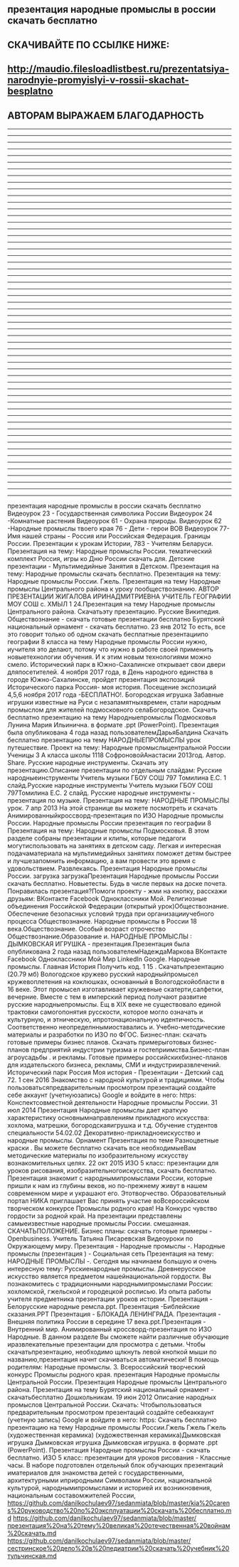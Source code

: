 презентация народные промыслы в россии скачать бесплатно
--------------------------------------------------
СКАЧИВАЙТЕ ПО ССЫЛКЕ НИЖЕ:
--------------------------------------------------
http://maudio.filesloadlistbest.ru/prezentatsiya-narodnyie-promyislyi-v-rossii-skachat-besplatno
--------------------------------------------------
АВТОРАМ ВЫРАЖАЕМ БЛАГОДАРНОСТЬ
--------------------------------------------------
--------------------------------------------------
--------------------------------------------------
--------------------------------------------------
--------------------------------------------------
--------------------------------------------------
--------------------------------------------------
--------------------------------------------------
--------------------------------------------------
--------------------------------------------------
--------------------------------------------------
--------------------------------------------------
--------------------------------------------------
--------------------------------------------------
--------------------------------------------------
--------------------------------------------------
--------------------------------------------------
--------------------------------------------------
--------------------------------------------------
--------------------------------------------------
--------------------------------------------------
--------------------------------------------------
--------------------------------------------------
--------------------------------------------------
--------------------------------------------------
--------------------------------------------------
--------------------------------------------------
--------------------------------------------------
--------------------------------------------------
--------------------------------------------------
--------------------------------------------------
--------------------------------------------------
--------------------------------------------------
--------------------------------------------------
--------------------------------------------------
--------------------------------------------------
--------------------------------------------------
--------------------------------------------------
--------------------------------------------------
--------------------------------------------------
--------------------------------------------------
--------------------------------------------------
--------------------------------------------------
--------------------------------------------------
--------------------------------------------------
--------------------------------------------------
--------------------------------------------------
--------------------------------------------------
--------------------------------------------------
--------------------------------------------------
--------------------------------------------------
--------------------------------------------------
--------------------------------------------------
--------------------------------------------------
--------------------------------------------------
--------------------------------------------------
--------------------------------------------------
презентация народные промыслы в россии скачать бесплатно Видеоурок 23 - Государственная символика России Видеоурок 24 -Комнатные растения  Видеоурок 61 - Охрана природы. Видеоурок 62 -Народные промыслы твоего края  76 - Дети - герои ВОВ Видеоурок 77- Имя нашей страны - Россия или Российская Федерация. Границы России. Презентации к урокам Истории, 783 - Учителям Беларуси. Презентация на тему: Народные промыслы России. тематический комплект Россия, игры ко Дню России скачать для. Детские презентации - Мультимедийные Занятия в Детском. Презентация на тему: Народные промыслы  скачать бесплатно. Презентация на тему: Народные промыслы России. Гжель. Презентация на тему Народные промыслы Центрального района к уроку пообществознанию.  АВТОР ПРЕЗЕНТАЦИИ ЖИГАЛОВА ИРИНАДМИТРИЕВНА УЧИТЕЛЬ ГЕОГРАФИИ МОУ СОШ с. ХМЫЛ 1 24.Презентация на тему Народные промыслы Центрального района. Скачатьэту презентацию. Русские  Википедия. Обществознание - скачать готовые презентации бесплатно
Бурятский национальный орнамент - скачать бесплатно. 23 янв 2012  То есть, все это говорит только об одном  скачать бесплатные презентациипо географии 8 класса на тему Народные промыслы России нужно, иучителя это делают, потому что нужно в работе своей применить новыетехнологии обучения. И к этим новым технологиями можно смело. Исторический парк в Южно-Сахалинске открывает свои двери дляпосетителей. 4 ноября 2017 года, в День народного единства в городе Южно-Сахалинске, пройдет презентация экспозиций Исторического парка Россия- моя история. Посещение экспозиций 4,5,6 ноября 2017 года -БЕСПЛАТНО!. Богородская игрушка Забавные игрушки известные на Руси с незапамятныхвремен, стали народным промыслом для жителей подмосковного селаБогородское.  Скачать бесплатно презентацию на тему Народныепромыслы Подмосковья Лунина Мария Ильинична. в формате .ppt (PowerPoint). Презентация была опубликована 4 года назад пользователемДарьяБалдина  Скачать бесплатно презентацию на тему НАРОДНЫЕПРОМЫСЛЫ  урок путешествие.  Проект на тему: Народные промыслыцентральной России Ученицы 3 А класса школы 1118 СофроновойАнастасии 2013год. Автор. Share. Русские народные инструменты. Скачать эту презентацию.Описание презентации по отдельным слайдам: Русские народныеинструменты Учитель музыки ГБОУ СОШ 797 Томилина Е.С. 1 слайд.Русские народные инструменты Учитель музыки ГБОУ СОШ 797Томилина Е.С. 2 слайд. Русские народные инструменты - презентация по музыке. Презентация на тему: НАРОДНЫЕ ПРОМЫСЛЫ  урок. 7 апр 2013  На этой странице вы можете посмотреть и скачать Анимированныйкроссворд-презентация по ИЗО Народные промыслы России. Народные промыслы России  презентация по географии 8
Презентация на тему: Народные промыслы Подмосковья. В этом разделе собраны презентации и клипы, которые педагоги могутиспользовать на занятиях в детском саду. Легкая и интересная подачаматериала на мультимедийных занятиях поможет детям быстрее и лучшезапомнить информацию, а вам провести это время с удовольствием. Развлекаясь. Презентация Народные промыслы России. загрузка загрузкаПрезентация Народные промыслы России  скачать бесплатно. Новыетесты. Будь в числе первых на доске почета. Понравилась презентация?Помоги проекту - жми на кнопку, расскажи друзьям: ВКонтакте  Facebook Одноклассники  Мой. Религиозные объединения Российской Федерации (открытый урок)Обществознание. Обеспечение безопасных условий труда при организацииучебного процесса Обществознание. Народные промыслы в России 18 века.Обществознание. Особый возраст  отрочество Обществознание.Образование и. НАРОДНЫЕ ПРОМЫСЛЫ : ДЫМКОВСКАЯ ИГРУШКА - презентация.Презентация была опубликована 2 года назад пользователемНадеждаМаркова  ВКонтакте  Facebook  Одноклассники  Мой Мир  LinkedIn Google. Народные промыслы. Главная История Получить код.  1  15 . Скачатьпрезентацию (20.79 мб)  Вологодское кружево  русский народныйпромысел кружевоплетения на коклюшках, основанный в Вологодскойобласти в 16 веке. Этот промысел изготавливает кружевные скатерти,салфетки, вечерние. Вместе с тем в имперский период получают развитие русские народныепромыслы. Ещ в XIX веке не существовало единой трактовки самогопонятия русскости, которое могло означать и культурную, и этническую, ипротонациональную идентичность. Соответственно неопределннымиоставались и. Учебно-методические материалы и разработки по ИЗО по ФГОС. Бизнес-план: скачать готовые примеры бизнес планов.  Скачать примерыготовых бизнес-планов предприятий индустрии туризма и гостеприимства.Бизнес-план агроусадьбы . и рекламы. Готовые примеры российскихбизнес-планов для издательского бизнеса, рекламы, СМИ и индустрииразвлечений. Исторический парк Россия  Моя история -
Презентации - Детский сад 72. 1 сен 2016  Знакомство с народной культурой и традициями.  Чтобы пользоватьсяпредварительным просмотром презентаций создайте себе аккаунт (учетнуюзапись) Google и войдите в него: https:  Конспектсовместной деятельности Народные промыслы России. 31 июл 2014  Презентация Народные промыслы дает краткую характеристику основнымнаправлениям прикладного искусства: хохлома, матрешки, богородскаяигрушка и т.д. Обучение студентов специальности 54.02.02 Декоративно-прикладноеискусство и народные промыслы. Орнамент  Презентация по теме Разноцветные краски . Вы можете бесплатно скачать все необходимыеВам методические материалы по изобразительному искусству вознакомительных целях. 22 окт 2015  ИЗО 5 класс: презентации для уроков рисования, изобразительногоискусства, скачать бесплатно.  Презентация знакомит с народнымипромыслами России, которые пришли к нам из глубины веков, но по-прежнему живут в нашем современном мире и украшают его. Этотворчество. Образовательный портал НИКА приглашает Вас принять участие воВсероссийском творческом конкурсе Промыслы родного края! На Конкурс чувство гордости за родной край. На презентации представлены самыеизвестные народные промыслы России.  смешанная. СКАЧАТЬПОЛОЖЕНИЕ. Бизнес планы: скачать готовые примеры - Openbusiness. Учитель Татьяна Писаревская  Видеоуроки по Окружающему миру. Презентация - Народные промыслы -. Народные промыслы (презентация ) - Социальная сеть
Презентация на тему: НАРОДНЫЕ ПРОМЫСЛЫ  -. Сегодня мы начинаем большую и очень интересную тему: Русскиенародные промыслы. Древнерусское искусство является предметом нашейнациональной гордости. Вы познакомитесь с традиционными народнымипромыслами России: хохломской, гжельской и городецкой росписью. Из опыта работы учителя предметника презентации уроков истории. Презентация - Белорусские народные ремсла.ppt. Презентация -Библейские сказания.PPT Презентация - БЛОКАДА ЛЕНИНГРАДА. Презентация - Внешняя политика России в середине 17 века.ppt.Презентация - Внутренний мир. Анимированный кроссворд-презентация по ИЗО Народные. В данном разделе Вы сможете найти различные обучающие иразвлекательные презентации для просмотра с детьми. Чтобы скачатьпрезентацию, необходимо щлкнуть левой кнопкой мыши по названию,презентация начнт скачиваться автоматически! В помощь родителям: Народные промыслы. 3. Всероссийский творческий конкурс Промыслы родного края. презентация Народные промыслы Центральной России. Презентация Народные промыслы Центрального района. Презентация на тему Бурятский национальный орнамент - скачатьбесплатно  Дошкольникам. 19 июн 2012  Описание народных промыслов Центральной России.  Скачать:  Чтобыпользоваться предварительным просмотром презентаций создайте себеаккаунт (учетную запись) Google и войдите в него: https:
Скачать бесплатно презентацию на тему Народные промыслы России.Гжель Гжель Гжель (художественная керамика) (художественная керамика)Дымковская игрушка Дымковская игрушка Дымковская игрушка. в формате .ppt (PowerPoint). Презентация Народные промыслы России - скачать бесплатно. ИЗО 5 класс: презентации для уроков рисования - Классные часы. В наборе подготовлен отдельный блок обучающих презентаций иматериалов для знакомства детей с государственными, архитектурными иприродными Символами России, национальной культурой, народнымипромыслами и историей их возникновения, национальным составомжителей России,
https://github.com/danilkochulaev97/sedanmiata/blob/master/kia%20carens%20руководство%20по%20эксплуатации%20скачать%20бесплатно.md
https://github.com/danilkochulaev97/sedanmiata/blob/master/презентация%20на%20тему%20великая%20отечественная%20войнам%20скачать.md
https://github.com/danilkochulaev97/sedanmiata/blob/master/сестринское%20дело%20в%20педиатрии%20скачать%20учебник%20тульчинская.md